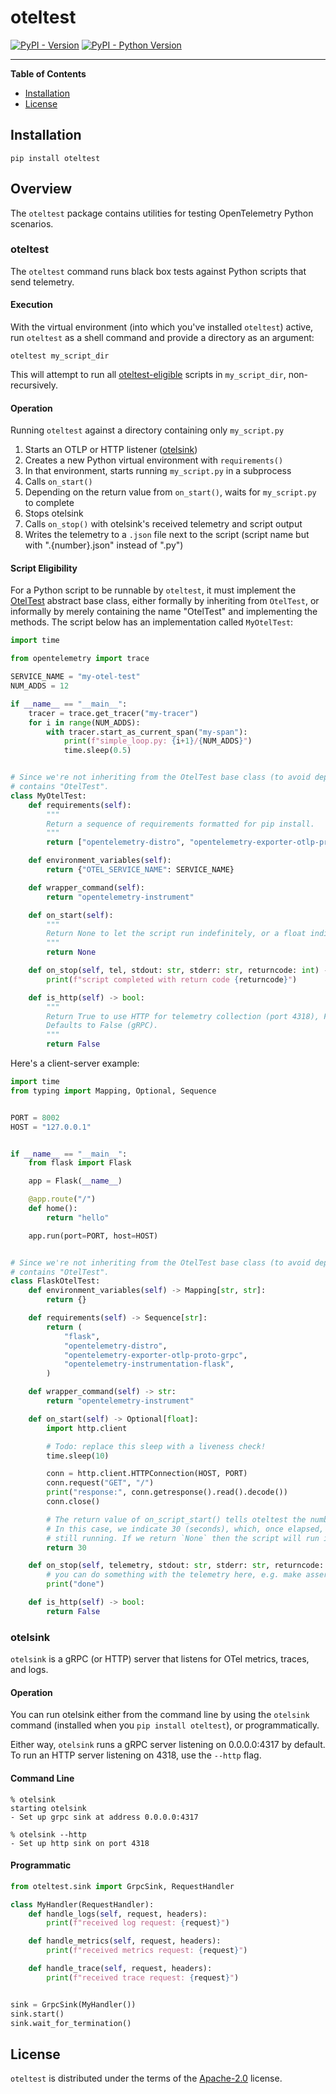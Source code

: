 # oteltest

[![PyPI - Version](https://img.shields.io/pypi/v/oteltest.svg)](https://pypi.org/project/oteltest)
[![PyPI - Python Version](https://img.shields.io/pypi/pyversions/oteltest.svg)](https://pypi.org/project/oteltest)

-----

**Table of Contents**

- [Installation](#installation)
- [License](#license)

## Installation

```console
pip install oteltest
```

## Overview

The `oteltest` package contains utilities for testing OpenTelemetry Python scenarios.

### oteltest

The `oteltest` command runs black box tests against Python scripts that send telemetry.

#### Execution

With the virtual environment (into which you've installed `oteltest`) active, run `oteltest` as a shell command and
provide a directory as an argument:

```shell
oteltest my_script_dir
```

This will attempt to run all [oteltest-eligible](#script-eligibility) scripts in `my_script_dir`, non-recursively.

#### Operation

Running `oteltest` against a directory containing only `my_script.py`

1) Starts an OTLP or HTTP listener ([otelsink](#otelsink))
2) Creates a new Python virtual environment with `requirements()`
3) In that environment, starts running `my_script.py` in a subprocess
4) Calls `on_start()`
5) Depending on the return value from `on_start()`, waits for `my_script.py` to complete
6) Stops otelsink
7) Calls `on_stop()` with otelsink's received telemetry and script output
8) Writes the telemetry to a `.json` file next to the script (script name but with ".{number}.json" instead of ".py")

#### Script Eligibility

For a Python script to be runnable by `oteltest`, it must implement the [OtelTest](src/oteltest/__init__.py)
abstract base class, either formally by inheriting from `OtelTest`, or informally by merely containing the name
"OtelTest" and implementing the methods. The script below has an implementation called `MyOtelTest`:

```python
import time

from opentelemetry import trace

SERVICE_NAME = "my-otel-test"
NUM_ADDS = 12

if __name__ == "__main__":
    tracer = trace.get_tracer("my-tracer")
    for i in range(NUM_ADDS):
        with tracer.start_as_current_span("my-span"):
            print(f"simple_loop.py: {i+1}/{NUM_ADDS}")
            time.sleep(0.5)


# Since we're not inheriting from the OtelTest base class (to avoid depending on it) we make sure our class name
# contains "OtelTest".
class MyOtelTest:
    def requirements(self):
        """
        Return a sequence of requirements formatted for pip install.
        """
        return ["opentelemetry-distro", "opentelemetry-exporter-otlp-proto-grpc"]

    def environment_variables(self):
        return {"OTEL_SERVICE_NAME": SERVICE_NAME}

    def wrapper_command(self):
        return "opentelemetry-instrument"

    def on_start(self):
        """
        Return None to let the script run indefinitely, or a float indicating seconds to wait before terminating.
        """
        return None

    def on_stop(self, tel, stdout: str, stderr: str, returncode: int) -> None:
        print(f"script completed with return code {returncode}")

    def is_http(self) -> bool:
        """
        Return True to use HTTP for telemetry collection (port 4318), False to use gRPC (port 4317).
        Defaults to False (gRPC).
        """
        return False
```

Here's a client-server example:

```python
import time
from typing import Mapping, Optional, Sequence


PORT = 8002
HOST = "127.0.0.1"


if __name__ == "__main__":
    from flask import Flask

    app = Flask(__name__)

    @app.route("/")
    def home():
        return "hello"

    app.run(port=PORT, host=HOST)


# Since we're not inheriting from the OtelTest base class (to avoid depending on it) we make sure our class name
# contains "OtelTest".
class FlaskOtelTest:
    def environment_variables(self) -> Mapping[str, str]:
        return {}

    def requirements(self) -> Sequence[str]:
        return (
            "flask",
            "opentelemetry-distro",
            "opentelemetry-exporter-otlp-proto-grpc",
            "opentelemetry-instrumentation-flask",
        )

    def wrapper_command(self) -> str:
        return "opentelemetry-instrument"

    def on_start(self) -> Optional[float]:
        import http.client

        # Todo: replace this sleep with a liveness check!
        time.sleep(10)

        conn = http.client.HTTPConnection(HOST, PORT)
        conn.request("GET", "/")
        print("response:", conn.getresponse().read().decode())
        conn.close()

        # The return value of on_script_start() tells oteltest the number of seconds to wait for the script to complete.
        # In this case, we indicate 30 (seconds), which, once elapsed, will cause the script to be terminated, if it's
        # still running. If we return `None` then the script will run indefinitely.
        return 30

    def on_stop(self, telemetry, stdout: str, stderr: str, returncode: int) -> None:
        # you can do something with the telemetry here, e.g. make assertions etc.
        print("done")

    def is_http(self) -> bool:
        return False
```

### otelsink

`otelsink` is a gRPC (or HTTP) server that listens for OTel metrics, traces, and logs.

#### Operation

You can run otelsink either from the command line by using the `otelsink` command (installed when you
`pip install oteltest`), or programmatically.

Either way, `otelsink` runs a gRPC server listening on 0.0.0.0:4317 by default. To run an HTTP server listening on 4318,
use the `--http` flag.

#### Command Line

```
% otelsink
starting otelsink
- Set up grpc sink at address 0.0.0.0:4317
```

```
% otelsink --http
- Set up http sink on port 4318
```


#### Programmatic

```python
from oteltest.sink import GrpcSink, RequestHandler

class MyHandler(RequestHandler):
    def handle_logs(self, request, headers):
        print(f"received log request: {request}")

    def handle_metrics(self, request, headers):
        print(f"received metrics request: {request}")

    def handle_trace(self, request, headers):
        print(f"received trace request: {request}")


sink = GrpcSink(MyHandler())
sink.start()
sink.wait_for_termination()
```

## License

`oteltest` is distributed under the terms of the [Apache-2.0](https://spdx.org/licenses/Apache-2.0.html) license.
